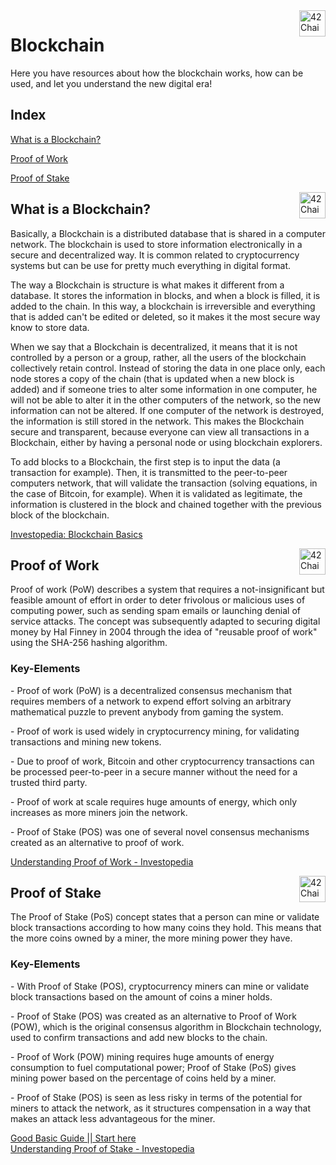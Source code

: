 <img src="https://cdn.discordapp.com/attachments/907996802580611102/916682965419958282/42chain-icon_copy.png?width=400&height=400" alt="42Chain Logo" width="42px" height="42px" align="right"/>
<h1>Blockchain</h1>

<p> Here you have resources about how the blockchain works, how can be used, and let you understand the new digital era!</p>
<h2> Index </h2>
<p><a href="#Blockchain">
  What is a Blockchain?
</a></p>
<p><a href="#Proof of Work">
  Proof of Work
</a></p>
<p><a href="#Proof of Stake">
  Proof of Stake
</a></p>

<img src="https://cdn.discordapp.com/attachments/907996802580611102/916682965419958282/42chain-icon_copy.png?width=400&height=400" alt="42Chain Logo" width="42px" height="42px" align="right"/>
<h2 id="Blockchain">What is a Blockchain?</h2>
<p> Basically, a Blockchain is a distributed database that is shared in a computer network. The blockchain is used to store information electronically in a secure and decentralized way. It is common related to cryptocurrency systems but can be use for pretty much everything in digital format.</p>
<p> The way a Blockchain is structure is what makes it different from a database. It stores the information in blocks, and when a block is filled, it is added to the chain. In this way, a blockchain is irreversible and everything that is added can't be edited or deleted, so it makes it the most secure way know to store data.</p>
<p> When we say that a Blockchain is decentralized, it means that it is not controlled by a person or a group, rather, all the users of the blockchain collectively retain control. Instead of storing the data in one place only, each node stores a copy of the chain (that is updated when a new block is added) and if someone tries to alter some information in one computer, he will not be able to alter it in the other computers of the network, so the new information can not be altered. If one computer of the network is destroyed, the information is still stored in the network. This makes the Blockchain secure and transparent, because everyone can view all transactions in a Blockchain, either by having a personal node or using blockchain explorers.</p>
<p> To add blocks to a Blockchain, the first step is to input the data (a transaction for example). Then, it is transmitted to the peer-to-peer computers network, that will validate the transaction (solving equations, in the case of Bitcoin, for example). When it is validated as legitimate, the information is clustered in the block and chained together with the previous block of the blockchain.</p>

<a href="https://www.investopedia.com/terms/b/blockchain.asp" target="_blank">Investopedia: Blockchain Basics</a>
<br>


<img src="https://cdn.discordapp.com/attachments/907996802580611102/916682965419958282/42chain-icon_copy.png?width=400&height=400" alt="42Chain Logo" width="42px" height="42px" align="right"/>
<h2 id="Proof of Work">Proof of Work</h2>
<p> Proof of work (PoW) describes a system that requires a not-insignificant but feasible amount of effort in order to deter frivolous or malicious uses of computing power, such as sending spam emails or launching denial of service attacks.
 The concept was subsequently adapted to securing digital money by Hal Finney in 2004 through the idea of "reusable proof of work" using the SHA-256 hashing algorithm.</p>
<h3>Key-Elements</h3>
  <p>- Proof of work (PoW) is a decentralized consensus mechanism that requires members of a network to expend effort solving an arbitrary mathematical puzzle to prevent anybody from gaming the system.</p>
  <p>- Proof of work is used widely in cryptocurrency mining, for validating transactions and mining new tokens.</p>
  <p>- Due to proof of work, Bitcoin and other cryptocurrency transactions can be processed peer-to-peer in a secure manner without the need for a trusted third party.</p>
  <p>- Proof of work at scale requires huge amounts of energy, which only increases as more miners join the network.</p>
  <p>- Proof of Stake (POS) was one of several novel consensus mechanisms created as an alternative to proof of work.</p>

<a href="https://www.investopedia.com/terms/p/proof-work.asp" target="_blank">Understanding Proof of Work - Investopedia</a> 
<br>
<!-- Don't forget the <br> between links!!!! -->

<img src="https://cdn.discordapp.com/attachments/907996802580611102/916682965419958282/42chain-icon_copy.png?width=400&height=400" alt="42Chain Logo" width="42px" height="42px" align="right"/>
<h2 id="Proof of Stake">Proof of Stake</h2>
<p>The Proof of Stake (PoS) concept states that a person can mine or validate block transactions according to how many coins they hold. This means that the more coins owned by a miner, the more mining power they have.</p>
<h3>Key-Elements</h3>
<p> - With Proof of Stake (POS), cryptocurrency miners can mine or validate block transactions based on the amount of coins a miner holds.</p>
<p> - Proof of Stake (POS) was created as an alternative to Proof of Work (POW), which is the original consensus algorithm in Blockchain technology, used to confirm transactions and add new blocks to the chain.</p>
<p> - Proof of Work (POW) mining requires huge amounts of energy consumption to fuel computational power; Proof of Stake (PoS) gives mining power based on the percentage of coins held by a miner.</p>
<p> - Proof of Stake (POS) is seen as less risky in terms of the potential for miners to attack the network, as it structures compensation in a way that makes an attack less advantageous for the miner.</p>

<a href="https://www.thebalance.com/proof-of-stake-pos-5196135" target="_blank">Good Basic Guide || Start here</a>
<br>
<a href="https://www.investopedia.com/terms/p/proof-stake-pos.asp" target="_blank">Understanding Proof of Stake - Investopedia</a> 
<br>

<!-- 

## ADD NEW TOPIC DO INDEX

<p><a href="#The id you'll put on the Header of the new topic">
  The name you want to appear in the index
</a></p>

## ADD NEW TOPIC

<img src="https://cdn.discordapp.com/attachments/907996802580611102/916682965419958282/42chain-icon_copy.png?width=400&height=400" alt="42Chain Logo" width="42px" height="42px" align="right"/>
<h2 id="YOUR TOPIC">YOUR TOPIC</h2>
<p> A short resume about the subject itslef to people see if its what they are looking for.</p>
<p> If you got a link to add please do it here, copy and paste the the line <a ... </a> </p>
<a href="URL" target="_blank">The title of the link!</a> 
<br>

## ADD NEW LINKS

<a href="https://github.com/benmaia/42chain_learning_resources" target="_blank">Exemple</a>
DONT'T FORGET THE <BR> BETWEEN LINKS!!!!-->

